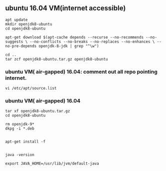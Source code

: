 
## ubuntu 16.04 VM(internet accessible)
```
apt update
mkdir openjdk8-ubuntu 
cd openjdk8-ubuntu

apt-get download $(apt-cache depends --recurse --no-recommends --no-suggests \ --no-conflicts --no-breaks --no-replaces --no-enhances \ --no-pre-depends openjdk-8-jdk | grep "^\w")

cd ..
tar zcf openjdk8-ubuntu.tar.gz openjdk8-ubuntu
```

### ubuntu VM( air-gapped) 16.04: comment out all repo pointing internet.
```
vi /etc/apt/source.list
```

### ubuntu VM( air-gapped) 16.04

```
tar xf openjdk8-ubuntu.tar.gz
cd openjdk8-ubuntu

rm openjdk-9*
dkpg -i *.deb


apt-get install -f


java -version

export JAVA_HOME=/usr/lib/jvm/default-java


```

